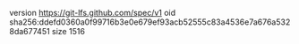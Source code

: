 version https://git-lfs.github.com/spec/v1
oid sha256:ddefd0360a0f99716b3e0e679ef93acb52555c83a4536e7a676a5328da677451
size 1516

